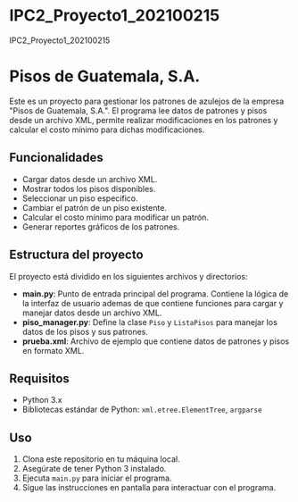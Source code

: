 # IPC2_Proyecto1_202100215
IPC2_Proyecto1_202100215
# Pisos de Guatemala, S.A.

Este es un proyecto para gestionar los patrones de azulejos de la empresa "Pisos de Guatemala, S.A.". El programa lee datos de patrones y pisos desde un archivo XML, permite realizar modificaciones en los patrones y calcular el costo mínimo para dichas modificaciones.

## Funcionalidades

- Cargar datos desde un archivo XML.
- Mostrar todos los pisos disponibles.
- Seleccionar un piso específico.
- Cambiar el patrón de un piso existente.
- Calcular el costo mínimo para modificar un patrón.
- Generar reportes gráficos de los patrones.

## Estructura del proyecto

El proyecto está dividido en los siguientes archivos y directorios:


- **main.py**: Punto de entrada principal del programa. Contiene la lógica de la interfaz de usuario ademas de que contiene funciones para cargar y manejar datos desde un archivo XML.
- **piso_manager.py**: Define la clase `Piso` y `ListaPisos` para manejar los datos de los pisos y sus patrones.
- **prueba.xml**: Archivo de ejemplo que contiene datos de patrones y pisos en formato XML.

## Requisitos

- Python 3.x
- Bibliotecas estándar de Python: `xml.etree.ElementTree`, `argparse`

## Uso

1. Clona este repositorio en tu máquina local.
2. Asegúrate de tener Python 3 instalado.
3. Ejecuta `main.py` para iniciar el programa.
4. Sigue las instrucciones en pantalla para interactuar con el programa.
